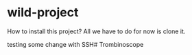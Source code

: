 # wild-project
How to install this project?
All we have to do for now is clone it.

testing some change with SSH# Trombinoscope
